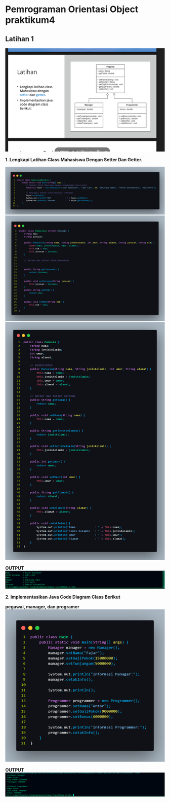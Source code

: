 # Pemrograman Orientasi Object praktikum4

## Latihan 1
![](screenshot/soal1.png)

**1. Lengkapi Latihan Class Mahasiswa Dengan Setter Dan Getter.**

  ![](screenshot/mahasiswaberaksi.png)
  ![](screenshot/mahasiswa.png)
  ![](screenshot/manusia.png)

**OUTPUT**
  ![](screenshot/outputlatihan1.png)

**2. Implementasikan Java Code Diagram Class Berikut**

**pegawai, manager, dan programer**
![](screenshot/main.png)

**OUTPUT**
![](screenshot/outputlatihan2.png)


